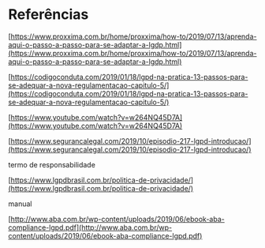 # Referências

[https://www.proxxima.com.br/home/proxxima/how-to/2019/07/13/aprenda-aqui-o-passo-a-passo-para-se-adaptar-a-lgdp.html](https://www.proxxima.com.br/home/proxxima/how-to/2019/07/13/aprenda-aqui-o-passo-a-passo-para-se-adaptar-a-lgdp.html)

[https://codigoconduta.com/2019/01/18/lgpd-na-pratica-13-passos-para-se-adequar-a-nova-regulamentacao-capitulo-5/](https://codigoconduta.com/2019/01/18/lgpd-na-pratica-13-passos-para-se-adequar-a-nova-regulamentacao-capitulo-5/)

[https://www.youtube.com/watch?v=w264NQ45D7A](https://www.youtube.com/watch?v=w264NQ45D7A)

[https://www.segurancalegal.com/2019/10/episodio-217-lgpd-introducao/](https://www.segurancalegal.com/2019/10/episodio-217-lgpd-introducao/)

termo de responsabilidade

[https://www.lgpdbrasil.com.br/politica-de-privacidade/](https://www.lgpdbrasil.com.br/politica-de-privacidade/)

manual

[http://www.aba.com.br/wp-content/uploads/2019/06/ebook-aba-compliance-lgpd.pdf](http://www.aba.com.br/wp-content/uploads/2019/06/ebook-aba-compliance-lgpd.pdf)
